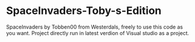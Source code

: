 # SpaceInvaders-Toby-s-Edition

SpaceInvaders by Tobben00 from Westerdals, freely to use this code as you want. Project directly run in 
latest verdion of Visual studio as a project.
